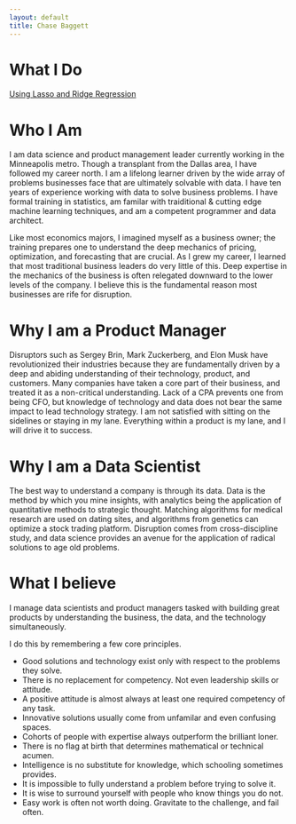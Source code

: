 ```yaml
---
layout: default
title: Chase Baggett
---
```


# What I Do

[Using Lasso and Ridge Regression](https://github.com/cbagg/Penalized-Regression)

# Who I Am
I am data science and product management leader currently working in the Minneapolis metro. Though a transplant from the Dallas area, I have followed my career north. I am a lifelong learner driven by the wide array of problems businesses face that are ultimately solvable with data. I have ten years of experience working with data to solve business problems. I have formal training in statistics, am familar with traiditional & cutting edge machine learning techniques, and am a competent programmer and data architect. 

Like most economics majors, I imagined myself as a business owner; the training prepares one to understand the deep mechanics of pricing, optimization, and forecasting that are crucial. As I grew my career, I learned that most traditional business leaders do very little of this. Deep expertise in the mechanics of the business is often relegated downward to the lower levels of the company. I believe this is the fundamental reason most businesses are rife for disruption. 

# Why I am a Product Manager
Disruptors such as Sergey Brin, Mark Zuckerberg, and Elon Musk have revolutionized their industries because they are fundamentally driven by a deep and abiding understanding of their technology, product, and customers. Many companies have taken a core part of their business, and treated it as a non-critical understanding. Lack of a CPA prevents one from being CFO, but knowledge of technology and data does not bear the same impact to lead technology strategy. I am not satisfied with sitting on the sidelines or staying in my lane. Everything within a product is my lane, and I will drive it to success.

# Why I am a Data Scientist
The best way to understand a company is through its data. Data is the method by which you mine insights, with analytics being the application of quantitative methods to strategic thought. Matching algorithms for medical research are used on dating sites, and algorithms from genetics can optimize a stock trading platform. Disruption comes from cross-discipline study, and data science provides an avenue for the application of radical solutions to age old problems.

# What I believe
I manage data scientists and product managers tasked with building great products by understanding the business, the data, and the technology simultaneously. 

I do this by remembering a few core principles. 

* Good solutions and technology exist only with respect to the problems they solve. 
* There is no replacement for competency. Not even leadership skills or attitude.
* A positive attitude is almost always at least one required competency of any task.
* Innovative solutions usually come from unfamilar and even confusing spaces.
* Cohorts of people with expertise always outperform the brilliant loner.
* There is no flag at birth that determines mathematical or technical acumen.
* Intelligence is no substitute for knowledge, which schooling sometimes provides.
* It is impossible to fully understand a problem before trying to solve it.
* It is wise to surround yourself with people who know things you do not.
* Easy work is often not worth doing. Gravitate to the challenge, and fail often.
